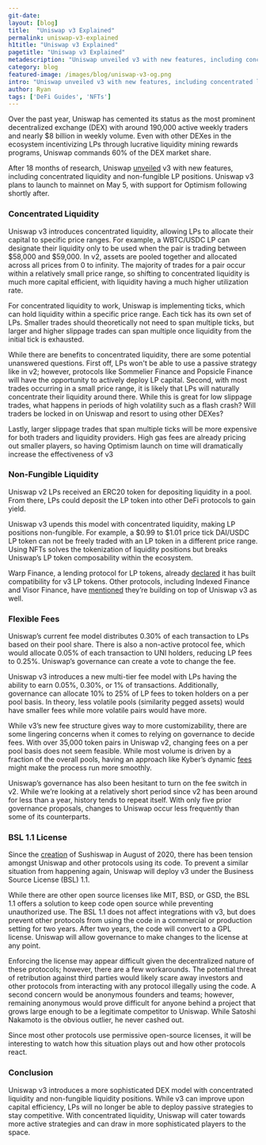 ```yaml
---
git-date:
layout: [blog]
title:  "Uniswap v3 Explained"
permalink: uniswap-v3-explained
h1title: "Uniswap v3 Explained"
pagetitle: "Uniswap v3 Explained"
metadescription: "Uniswap unveiled v3 with new features, including concentrated liquidity and non-fungible LP positions. Uniswap v3 plans to launch to mainnet on May 5, with support for Optimism following shortly after"
category: blog
featured-image: /images/blog/uniswap-v3-og.png
intro: "Uniswap unveiled v3 with new features, including concentrated liquidity and non-fungible LP positions"
author: Ryan
tags: ['DeFi Guides', 'NFTs']
---
```

Over the past year, Uniswap has cemented its status as the most prominent decentralized exchange (DEX) with around 190,000 active weekly traders and nearly $8 billion in weekly volume. Even with other DEXes in the ecosystem incentivizing LPs through lucrative liquidity mining rewards programs, Uniswap commands 60% of the DEX market share.

After 18 months of research, Uniswap [unveiled](https://uniswap.org/blog/uniswap-v3/) v3 with new features, including concentrated liquidity and non-fungible LP positions. Uniswap v3 plans to launch to mainnet on May 5, with support for Optimism following shortly after.

### Concentrated Liquidity

Uniswap v3 introduces concentrated liquidity, allowing LPs to allocate their capital to specific price ranges. For example, a WBTC/USDC LP can designate their liquidity only to be used when the pair is trading between $58,000 and $59,000. In v2, assets are pooled together and allocated across all prices from 0 to infinity. The majority of trades for a pair occur within a relatively small price range, so shifting to concentrated liquidity is much more capital efficient, with liquidity having a much higher utilization rate.

For concentrated liquidity to work, Uniswap is implementing ticks, which can hold liquidity within a specific price range. Each tick has its own set of LPs. Smaller trades should theoretically not need to span multiple ticks, but larger and higher slippage trades can span multiple once liquidity from the initial tick is exhausted.

While there are benefits to concentrated liquidity, there are some potential unanswered questions. First off, LPs won't be able to use a passive strategy like in v2; however, protocols like Sommelier Finance and Popsicle Finance will have the opportunity to actively deploy LP capital. Second, with most trades occurring in a small price range, it is likely that LPs will naturally concentrate their liquidity around there. While this is great for low slippage trades, what happens in periods of high volatility such as a flash crash? Will traders be locked in on Uniswap and resort to using other DEXes?

Lastly, larger slippage trades that span multiple ticks will be more expensive for both traders and liquidity providers. High gas fees are already pricing out smaller players, so having Optimism launch on time will dramatically increase the effectiveness of v3

### Non-Fungible Liquidity

Uniswap v2 LPs received an ERC20 token for depositing liquidity in a pool. From there, LPs could deposit the LP token into other DeFi protocols to gain yield.

Uniswap v3 upends this model with concentrated liquidity, making LP positions non-fungible. For example, a $0.99 to $1.01 price tick DAI/USDC LP token can not be freely traded with an LP token in a different price range. Using NFTs solves the tokenization of liquidity positions but breaks Uniswap’s LP token composability within the ecosystem.

Warp Finance, a lending protocol for LP tokens, already [declared](https://warpfinance.medium.com/warp-finance-adds-advanced-functionalities-uniswap-v3-compatibility-lending-pool-generation-and-3d13226bb366) it has built compatibility for v3 LP tokens. Other protocols, including Indexed Finance and Visor Finance, have [mentioned](https://twitter.com/haydenzadams/status/1379180378578124808) they’re building on top of Uniswap v3 as well.

### Flexible Fees

Uniswap’s current fee model distributes 0.30% of each transaction to LPs based on their pool share. There is also a non-active protocol fee, which would allocate 0.05% of each transaction to UNI holders, reducing LP fees to 0.25%. Uniswap’s governance can create a vote to change the fee.

Uniswap v3 introduces a new multi-tier fee model with LPs having the ability to earn 0.05%, 0.30%, or 1% of transactions. Additionally, governance can allocate 10% to 25% of LP fees to token holders on a per pool basis. In theory, less volatile pools (similarity pegged assets) would have smaller fees while more volatile pairs would have more.

While v3’s new fee structure gives way to more customizability, there are some lingering concerns when it comes to relying on governance to decide fees. With over 35,000 token pairs in Uniswap v2, changing fees on a per pool basis does not seem feasible. While most volume is driven by a fraction of the overall pools, having an approach like Kyber’s dynamic [fees](https://blog.kyber.network/kyber-dmm-beta-is-live-b6bdd18d0dde) might make the process run more smoothly.

Uniswap’s governance has also been hesitant to turn on the fee switch in v2. While we’re looking at a relatively short period since v2 has been around for less than a year, history tends to repeat itself. With only five prior governance proposals, changes to Uniswap occur less frequently than some of its counterparts.

### BSL 1.1 License

Since the [creation](https://twitter.com/NomiChef/status/1298677786840723456) of Sushiswap in August of 2020, there has been tension amongst Uniswap and other protocols using its code. To prevent a similar situation from happening again, Uniswap will deploy v3 under the Business Source License (BSL) 1.1.

While there are other open source licenses like MIT, BSD, or GSD, the BSL 1.1 offers a solution to keep code open source while preventing unauthorized use. The BSL 1.1 does not affect integrations with v3, but does prevent other protocols from using the code in a commercial or production setting for two years. After two years, the code will convert to a GPL license. Uniswap will allow governance to make changes to the license at any point.

Enforcing the license may appear difficult given the decentralized nature of these protocols; however, there are a few workarounds. The potential threat of retribution against third parties would likely scare away investors and other protocols from interacting with any protocol illegally using the code. A second concern would be anonymous founders and teams; however, remaining anonymous would prove difficult for anyone behind a project that grows large enough to be a legitimate competitor to Uniswap. While Satoshi Nakamoto is the obvious outlier, he never cashed out.

Since most other protocols use permissive open-source licenses, it will be interesting to watch how this situation plays out and how other protocols react.

### Conclusion

Uniswap v3 introduces a more sophisticated DEX model with concentrated liquidity and non-fungible liquidity positions. While v3 can improve upon capital efficiency, LPs will no longer be able to deploy passive strategies to stay competitive. With concentrated liquidity, Uniswap will cater towards more active strategies and can draw in more sophisticated players to the space.
